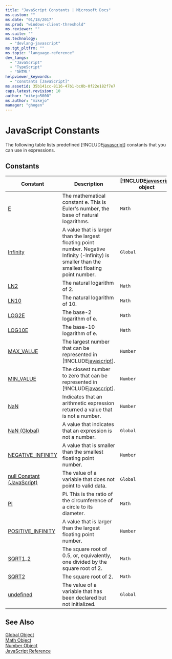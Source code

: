 ```yaml
---
title: "JavaScript Constants | Microsoft Docs"
ms.custom: ""
ms.date: "01/18/2017"
ms.prod: "windows-client-threshold"
ms.reviewer: ""
ms.suite: ""
ms.technology: 
  - "devlang-javascript"
ms.tgt_pltfrm: ""
ms.topic: "language-reference"
dev_langs: 
  - "JavaScript"
  - "TypeScript"
  - "DHTML"
helpviewer_keywords: 
  - "constants [JavaScript]"
ms.assetid: 35b141cc-8116-47b1-bc0b-0f22e182f7e7
caps.latest.revision: 10
author: "mikejo5000"
ms.author: "mikejo"
manager: "ghogen"
---
```

# JavaScript Constants
The following table lists predefined [!INCLUDE[javascript](../../javascript/includes/javascript-md.md)] constants that you can use in expressions.  
  
## Constants  
  
|Constant|Description|[!INCLUDE[javascript](../../javascript/includes/javascript-md.md)] object|  
|--------------|-----------------|-----------------------------------------------------------------------|  
|[E](../../javascript/reference/math-constants-javascript.md)|The mathematical constant e. This is Euler's number, the base of natural logarithms.|`Math`|  
|[Infinity](../../javascript/reference/infinity-constant-javascript.md)|A value that is larger than the largest floating point number. Negative Infinity (-Infinity) is smaller than the smallest floating point number.|`Global`|  
|[LN2](../../javascript/reference/math-constants-javascript.md)|The natural logarithm of 2.|`Math`|  
|[LN10](../../javascript/reference/math-constants-javascript.md)|The natural logarithm of 10.|`Math`|  
|[LOG2E](../../javascript/reference/math-constants-javascript.md)|The base-2 logarithm of e.|`Math`|  
|[LOG10E](../../javascript/reference/math-constants-javascript.md)|The base-10 logarithm of e.|`Math`|  
|[MAX_VALUE](../../javascript/reference/number-constants-javascript.md)|The largest number that can be represented in [!INCLUDE[javascript](../../javascript/includes/javascript-md.md)].|`Number`|  
|[MIN_VALUE](../../javascript/reference/number-constants-javascript.md)|The closest number to zero that can be represented in [!INCLUDE[javascript](../../javascript/includes/javascript-md.md)].|`Number`|  
|[NaN](../../javascript/reference/number-constants-javascript.md)|Indicates that an arithmetic expression returned a value that is not a number.|`Number`|  
|[NaN (Global)](../../javascript/reference/nan-constant-javascript.md)|A value that indicates that an expression is not a number.|`Global`|  
|[NEGATIVE_INFINITY](../../javascript/reference/number-constants-javascript.md)|A value that is smaller than the smallest floating point number.|`Number`|  
|[null Constant (JavaScript)](../../javascript/reference/null-constant-javascript.md)|The value of a variable that does not point to valid data.|`Global`|  
|[PI](../../javascript/reference/math-constants-javascript.md)|Pi. This is the ratio of the circumference of a circle to its diameter.|`Math`|  
|[POSITIVE_INFINITY](../../javascript/reference/number-constants-javascript.md)|A value that is larger than the largest floating point number.|`Number`|  
|[SQRT1_2](../../javascript/reference/math-constants-javascript.md)|The square root of 0.5, or, equivalently, one divided by the square root of 2.|`Math`|  
|[SQRT2](../../javascript/reference/math-constants-javascript.md)|The square root of 2.|`Math`|  
|[undefined](../../javascript/reference/undefined-constant-javascript.md)|The value of a variable that has been declared but not initialized.|`Global`|  
  
## See Also  
 [Global Object](../../javascript/reference/global-object-javascript.md)   
 [Math Object](../../javascript/reference/math-object-javascript.md)   
 [Number Object](../../javascript/reference/number-object-javascript.md)   
 [JavaScript Reference](../../javascript/reference/javascript-reference.md)